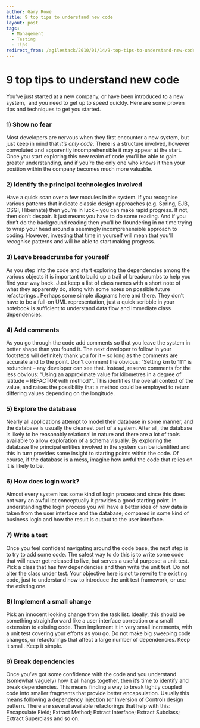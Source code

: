 ```yaml
---
author: Gary Rowe
title: 9 top tips to understand new code
layout: post
tags:
  - Management
  - Testing
  - Tips
redirect_from: /agilestack/2010/01/14/9-top-tips-to-understand-new-code/
---
```


# 9 top tips to understand new code

You’ve just started at a new company, or have been introduced to a new system,  and you need to get up to speed quickly. Here are some proven tips and techniques to get you started.

### 1) Show no fear

Most developers are nervous when they first encounter a new system, but just keep in mind that *it’s only code*. There is a structure involved, however convoluted and apparently incomprehensible it may appear at the start. Once you start exploring this new realm of code you’ll be able to gain greater understanding, and if you’re the only one who knows it then your position within the company becomes much more valuable.

### 2) Identify the principal technologies involved

Have a quick scan over a few modules in the system. If you recognise various patterns that indicate classic design approaches (e.g. Spring, EJB, OSGI, Hibernate) then you’re in luck – you can make rapid progress. If not, then don’t despair. It just means you have to do some reading. And if you don’t do the background reading then you’ll be floundering in no time trying to wrap your head around a seemingly incomprehensible approach to coding. However, investing that time in yourself will mean that you’ll recognise patterns and will be able to start making progress.

### 3) Leave breadcrumbs for yourself

As you step into the code and start exploring the dependencies among the various objects it is important to build up a trail of breadcrumbs to help you find your way back. Just keep a list of class names with a short note of what they apparently do, along with some notes on possible future refactorings . Perhaps some simple diagrams here and there. They don’t have to be a full-on UML representation, just a quick scribble in your notebook is sufficient to understand data flow and immediate class dependencies.

### 4) Add comments

As you go through the code add comments so that you leave the system in better shape than you found it. The next developer to follow in your footsteps will definitely thank you for it – so long as the comments are accurate and to the point. Don’t comment the obvious: “Setting km to 111″ is redundant – any developer can see that. Instead, reserve comments for the less obvious: “Using an approximate value for kilometres in a degree of latitude – REFACTOR with method?”. This identifies the overall context of the value, and raises the possibility that a method could be employed to return differing values depending on the longitude.

### 5) Explore the database

Nearly all applications attempt to model their database in some manner, and the database is usually the cleanest part of a system. After all, the database is likely to be reasonably relational in nature and there are a lot of tools available to allow exploration of a schema visually. By exploring the database the principal entities involved in the system can be identified and this in turn provides some insight to starting points within the code. Of course, if the database is a mess, imagine how awful the code that relies on it is likely to be.

### 6) How does login work?

Almost every system has some kind of login process and since this does not vary an awful lot conceptually it provides a good starting point. In understanding the login process you will have a better idea of how data is taken from the user interface and the database; compared in some kind of business logic and how the result is output to the user interface.

### 7) Write a test

Once you feel confident navigating around the code base, the next step is to try to add some code. The safest way to do this is to write some code that will never get released to live, but serves a useful purpose: a unit test. Pick a class that has few dependencies and then write the unit test. Do not alter the class under test. Your objective here is not to rewrite the existing code, just to understand how to introduce the unit test framework, or use the existing one.

### 8) Implement a small change

Pick an innocent looking change from the task list. Ideally, this should be something straightforward like a user interface correction or a small extension to existing code. Then implement it in very small increments, with a unit test covering your efforts as you go. Do not make big sweeping code changes, or refactorings that affect a large number of dependencies. Keep it small. Keep it simple.

### 9) Break dependencies

Once you’ve got some confidence with the code and you understand (somewhat vaguely) how it all hangs together, then it’s time to identify and break dependencies. This means finding a way to break tightly coupled code into smaller fragments that provide better encapsulation. Usually this means following a dependency injection (or Inversion of Control) design pattern. There are several available refactorings that help with this: Encapsulate Field; Extract Method; Extract Interface; Extract Subclass; Extract Superclass and so on.

 [1]: https://twitter.com/share